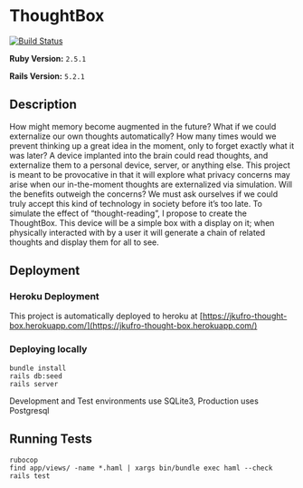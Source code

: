 # ThoughtBox
[![Build Status](https://travis-ci.org/jkufro/ThoughtBox.svg?branch=master)](https://travis-ci.org/jkufro/ThoughtBox)

**Ruby Version:** `2.5.1`

**Rails Version:** `5.2.1`

## Description
How might memory become augmented in the future? What if we could externalize our own thoughts automatically? How many times would we prevent thinking up a great idea in the moment, only to forget exactly what it was later? A device implanted into the brain could read thoughts, and externalize them to a personal device, server, or anything else. This project is meant to be provocative in that it will explore what privacy concerns may arise when our in-the-moment thoughts are externalized via simulation. Will the benefits outweigh the concerns? We must ask ourselves if we could truly accept this kind of technology in society before it’s too late. To simulate the effect of “thought-reading”, I propose to create the ThoughtBox. This device will be a simple box with a display on it; when physically interacted with by a user it will generate a chain of related thoughts and display them for all to see.

## Deployment
### Heroku Deployment
This project is automatically deployed to heroku at [https://jkufro-thought-box.herokuapp.com/](https://jkufro-thought-box.herokuapp.com/)

### Deploying locally
```
bundle install
rails db:seed
rails server
```

Development and Test environments use SQLite3, Production uses Postgresql

## Running Tests
```
rubocop
find app/views/ -name *.haml | xargs bin/bundle exec haml --check
rails test
```
